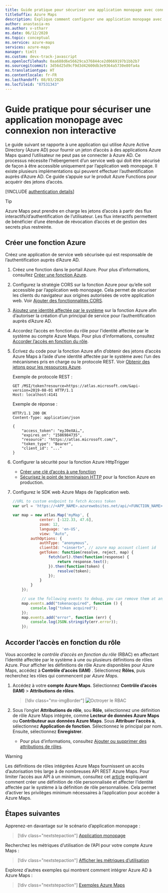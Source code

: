 ```yaml
---
title: Guide pratique pour sécuriser une application monopage avec connexion non interactive
titleSuffix: Azure Maps
description: Explique comment configurer une application monopage avec contrôle d’accès en fonction du rôle Azure AD non interactif et SDK web Azure Maps.
author: anastasia-ms
ms.author: v-stharr
ms.date: 06/12/2020
ms.topic: conceptual
ms.service: azure-maps
services: azure-maps
manager: timlt
ms.custom: devx-track-javascript
ms.openlocfilehash: 0aa688d6e56629ca376844ce2d0669197b1bb2b7
ms.sourcegitcommit: 3d56d25d9cf9d3d42600db3e9364a5730e80fa4a
ms.translationtype: HT
ms.contentlocale: fr-FR
ms.lasthandoff: 08/03/2020
ms.locfileid: "87531343"
---
```

# <a name="how-to-secure-a-single-page-application-with-non-interactive-sign-in"></a>Guide pratique pour sécuriser une application monopage avec connexion non interactive

Le guide suivant se rapporte à une application qui utilise Azure Active Directory (Azure AD) pour fournir un jeton d’accès à des applications Azure Maps quand l’utilisateur ne peut pas se connecter à Azure AD. Ce processus nécessite l’hébergement d’un service web qui doit être sécurisé de façon à être accessible uniquement par l’application web monopage. Il existe plusieurs implémentations qui peuvent effectuer l’authentification auprès d’Azure AD. Ce guide s’appuie sur le produit Azure Functions pour acquérir des jetons d’accès.

[!INCLUDE [authentication details](./includes/view-authentication-details.md)]

> [!Tip]
> Azure Maps peut prendre en charge les jetons d’accès à partir des flux interactifs/d’authentification de l’utilisateur. Les flux interactifs permettent de bénéficier d’une étendue de révocation d’accès et de gestion des secrets plus restreinte.

## <a name="create-azure-function"></a>Créer une fonction Azure

Créez une application de service web sécurisée qui est responsable de l’authentification auprès d’Azure AD. 

1. Créez une fonction dans le portail Azure. Pour plus d’informations, consultez [Créer une fonction Azure](https://docs.microsoft.com/azure/azure-functions/functions-create-first-azure-function).

2. Configurez la stratégie CORS sur la fonction Azure pour qu’elle soit accessible par l’application web monopage. Cela permet de sécuriser les clients du navigateur aux origines autorisées de votre application web. Voir [Ajouter des fonctionnalités CORS](https://docs.microsoft.com/azure/app-service/app-service-web-tutorial-rest-api#add-cors-functionality).

3. [Ajoutez une identité affectée par le système](https://docs.microsoft.com/azure/app-service/overview-managed-identity?tabs=dotnet#add-a-system-assigned-identity) sur la fonction Azure afin d’autoriser la création d’un principal de service pour l’authentification auprès d’Azure AD.  

4. Accordez l’accès en fonction du rôle pour l’identité affectée par le système au compte Azure Maps. Pour plus d’informations, consultez [Accorder l’accès en fonction du rôle](#grant-role-based-access).

5. Écrivez du code pour la fonction Azure afin d’obtenir des jetons d’accès Azure Maps à l’aide d’une identité affectée par le système avec l’un des mécanismes pris en charge ou le protocole REST. Voir [Obtenir des jetons pour les ressources Azure](https://docs.microsoft.com/azure/app-service/overview-managed-identity?tabs=dotnet#add-a-system-assigned-identity).

    Exemple de protocole REST :

    ```http
    GET /MSI/token?resource=https://atlas.microsoft.com/&api-version=2019-08-01 HTTP/1.1
    Host: localhost:4141
    ```

    Exemple de réponse :

    ```http
    HTTP/1.1 200 OK
    Content-Type: application/json

    {
        "access_token": "eyJ0eXAi…",
        "expires_on": "1586984735",
        "resource": "https://atlas.microsoft.com/",
        "token_type": "Bearer",
        "client_id": "..."
    }
    ```

6. Configurer la sécurité pour la fonction Azure HttpTrigger

   * [Créer une clé d’accès à une fonction](https://docs.microsoft.com/azure/azure-functions/functions-bindings-http-webhook-trigger?tabs=csharp#authorization-keys)
   * [Sécurisez le point de terminaison HTTP](https://docs.microsoft.com/azure/azure-functions/functions-bindings-http-webhook-trigger?tabs=csharp#secure-an-http-endpoint-in-production) pour la fonction Azure en production.
   
7. Configurez le SDK web Azure Maps de l’application web. 

    ```javascript
    //URL to custom endpoint to fetch Access token
    var url = 'https://<APP_NAME>.azurewebsites.net/api/<FUNCTION_NAME>?code=<API_KEY>';

    var map = new atlas.Map('myMap', {
                center: [-122.33, 47.6],
                zoom: 12,
                language: 'en-US',
                view: "Auto",
            authOptions: {
                authType: "anonymous",
                clientId: "<insert>", // azure map account client id
                getToken: function(resolve, reject, map) {
                    fetch(url).then(function(response) {
                        return response.text();
                    }).then(function(token) {
                        resolve(token);
                    });
                }
            }
        });

        // use the following events to debug, you can remove them at any time.
        map.events.add("tokenacquired", function () {
            console.log("token acquired");
        });
        map.events.add("error", function (err) {
            console.log(JSON.stringify(err.error));
        });
    ```

## <a name="grant-role-based-access"></a>Accorder l’accès en fonction du rôle

Vous accordez le *contrôle d’accès en fonction du rôle* (RBAC) en affectant l’identité affectée par le système à une ou plusieurs définitions de rôles Azure. Pour afficher les définitions de rôle Azure disponibles pour Azure Maps, accédez à **Contrôle d’accès (IAM)** . Sélectionnez **Rôles**, puis recherchez les rôles qui commencent par *Azure Maps*.

1. Accédez à votre **compte Azure Maps**. Sélectionnez **Contrôle d’accès (IAM)**  > **Attributions de rôles**.

    > [!div class="mx-imgBorder"]
    > ![Octroyer le RBAC](./media/how-to-manage-authentication/how-to-grant-rbac.png)

2. Sous l’onglet **Attributions de rôle**, sou **Rôle**, sélectionnez une définition de rôle Azure Maps intégrée, comme **Lecteur de données Azure Maps** ou **Contributeur aux données Azure Maps**. Sous **Attribuer l’accès à**, sélectionnez **Application de fonction**. Sélectionnez le principal par nom. Ensuite, sélectionnez **Enregistrer**.

   * Pour plus d’informations, consultez [Ajouter ou supprimer des attributions de rôles](https://docs.microsoft.com/azure/role-based-access-control/role-assignments-portal).

> [!WARNING]
> Les définitions de rôles intégrées Azure Maps fournissent un accès d’autorisation très large à de nombreuses API REST Azure Maps. Pour limiter l’accès aux API à un minimum, consultez cet [article](https://docs.microsoft.com/azure/role-based-access-control/custom-roles) expliquant comment créer une définition de rôle personnalisée et affecter l’identité affectée par le système à la définition de rôle personnalisée. Cela permet d’activer les privilèges minimum nécessaires à l’application pour accéder à Azure Maps.

## <a name="next-steps"></a>Étapes suivantes

Apprenez-en davantage sur le scénario d’application monopage :
> [!div class="nextstepaction"]
> [Application monopage](https://docs.microsoft.com/azure/active-directory/develop/scenario-spa-overview)

Recherchez les métriques d’utilisation de l’API pour votre compte Azure Maps :
> [!div class="nextstepaction"]
> [Afficher les métriques d’utilisation](how-to-view-api-usage.md)

Explorez d’autres exemples qui montrent comment intégrer Azure AD à Azure Maps :
> [!div class="nextstepaction"]
> [Exemples Azure Maps](https://github.com/Azure-Samples/Azure-Maps-AzureAD-Samples/tree/master/src/ClientGrant)
